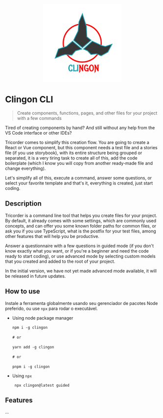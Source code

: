 <p align="center">
  <img src="doc/img/clingon.svg" alt="Clingon CLI logo" width="256"  style="display: block; margin: 0 auto;">
</p>

# Clingon CLI

> Create components, functions, pages, and other files for your project with a few commands

Tired of creating components by hand? And still without any help from the VS Code interface or other IDEs?

Tricorder comes to simplify this creation flow.
You are going to create a React or Vue component, but this component needs a test file and a stories file (if you use storybook), with its entire structure being grouped or separated, it is a very tiring task to create all of this, add the code boilerplate (which I know you will copy from another ready-made file and change everything).

Let's simplify all of this, execute a command, answer some questions, or select your favorite template and that's it, everything is created, just start coding.

## Description

Tricorder is a command line tool that helps you create files for your project.
By default, it already comes with some settings, which are commonly used concepts, and can offer you some known folder paths for common files, or ask you if you use TypeScript, what is the postfix for your test files, among other features that will help you be productive.

Answer a questionnaire with a few questions in guided mode (if you don't know exactly what you want, or if you're a beginner and need the code ready to start coding), or use advanced mode by selecting custom models that you created and added to the root of your project.

In the initial version, we have not yet made advanced mode available, it will be released in future updates.

## How to use

Instale a ferramenta globalmente usando seu gerenciador de pacotes Node preferido, ou use `npx` para rodar o executável.

- Using node package manager

  ```shell
  npm i -g clingon

  # or

  yarn add -g clingon

  # or

  pnpm i -g clingon

  ```

- Using `npx`

  ```shell
   npx clingon@latest guided
  ```

## Features

...
